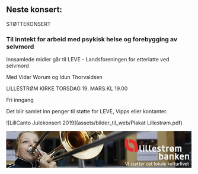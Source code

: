 ## Neste konsert:
STØTTEKONSERT 
### Til inntekt for arbeid med psykisk helse og forebygging av selvmord
Innsamlede midler går til LEVE - Landsforeningen for etterlatte ved selvmord 

Med Vidar Worum og Idun Thorvaldsen

LILLESTRØM KIRKE TORSDAG 19. MARS.KL 19.00

Fri inngang

Det blir samlet inn penger til støtte for LEVE, Vipps eller kontanter.

![LillCanto Julekonsert 2019](assets/bilder_til_web/Plakat Lillestrøm.pdf)

![LillCanto Julekonsert 2019](assets/bilder_til_web/Lillestrombanken.jpg)
